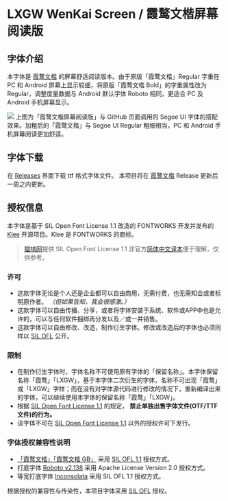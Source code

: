 # LXGW WenKai Screen / 霞鹜文楷屏幕阅读版

## 字体介绍

本字体是 [霞鹜文楷](https://github.com/lxgw/LxgwWenKai) 的屏幕舒适阅读版本。由于原版「霞鹜文楷」Regular 字重在 PC 和 Android 屏幕上显示较细，将原版「霞鹜文楷 Bold」的字重属性改为 Regular，调整度量数据与 Android 默认字体 Roboto 相同，更适合 PC 及 Android 手机屏幕显示。

![](https://s3.bmp.ovh/imgs/2021/10/abfed7aee8466be0.png)
上图为「霞鹜文楷屏幕阅读版」与 GitHub 页面调用的 Segoe UI 字体的搭配效果。加粗后的「霞鹜文楷」与 Segoe UI Regular 粗细相当，PC 和 Android 手机屏幕阅读更加舒适。

## 字体下载
在 [Releases](https://github.com/lxgw/LxgwWenKai-Screen/releases) 界面下载 ttf 格式字体文件。 本项目将在 [霞鹜文楷](https://github.com/lxgw/LxgwWenKai) Release 更新后一周之内更新。

## 授权信息

本字体是基于 SIL Open Font License 1.1 改造的 FONTWORKS 开发并发布的 [Klee](https://github.com/fontworks-fonts/Klee) 开源项目。Klee 是 FONTWORKS 的商标。

> [猫啃网](https://www.maoken.com/)提供 SIL Open Font License 1.1 非官方[简体中文译本](https://www.maoken.com/ofl)便于理解，仅供参考。

### 许可

- 这款字体无论是个人还是企业都可以自由商用，无需付费，也无需知会或者标明原作者。 *（但如果告知，我会很感激。）*
- 这款字体可以自由传播、分享，或者将字体安装于系统、软件或APP中也是允许的，可以与任何软件捆绑再分发以及／或一并销售。
- 这款字体可以自由修改、改造，制作衍生字体。修改或改造后的字体也必须同样以 [SIL OFL](https://scripts.sil.org/OFL) 公开。

### 限制

- 在制作衍生字体时，字体名称不可使用原有字体的「保留名称」。本字体保留名称「霞鹜」「LXGW」，基于本字体二次衍生的字体，名称不可出现「霞鹜」或「LXGW」字样；而在没有对字体源代码进行修改的情况下，重新编译出来的字体，可以继续使用本字体的保留名称「霞鹜」「LXGW」。
- 根据 [SIL Open Font License 1.1](https://scripts.sil.org/OFL) 的规定， **禁止单独出售字体文件(OTF/TTF文件)的行为。**
- 该字体不可在 [SIL Open Font License 1.1](https://scripts.sil.org/OFL) 以外的授权许可下发行。

### 字体授权兼容性说明

- [「霞鹜文楷」](https://github.com/lxgw/LxgwWenKai)[「霞鹜文楷 GB」](https://github.com/lxgw/LxgwWenKaiGB) 
采用 [SIL OFL 1.1](OFL.txt) 授权方式。
- 打底字体 [Roboto v2.138](https://github.com/googlefonts/roboto) 采用 Apache License Version 2.0 授权方式。
- 等宽打底字体 [Inconsolata](https://github.com/googlefonts/inconsolata) 采用 SIL OFL 1.1 授权方式。

根据授权的兼容性与传染性，本项目字体采用 [SIL OFL](OFL.txt) 授权。